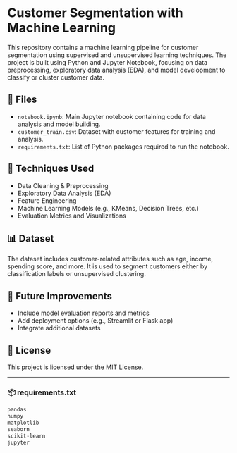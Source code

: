 # Customer Segmentation with Machine Learning

This repository contains a machine learning pipeline for customer segmentation using supervised and unsupervised learning techniques. The project is built using Python and Jupyter Notebook, focusing on data preprocessing, exploratory data analysis (EDA), and model development to classify or cluster customer data.

## 📁 Files

- `notebook.ipynb`: Main Jupyter notebook containing code for data analysis and model building.
- `customer_train.csv`: Dataset with customer features for training and analysis.
- `requirements.txt`: List of Python packages required to run the notebook.

## 🧠 Techniques Used
- Data Cleaning & Preprocessing
- Exploratory Data Analysis (EDA)
- Feature Engineering
- Machine Learning Models (e.g., KMeans, Decision Trees, etc.)
- Evaluation Metrics and Visualizations

## 📊 Dataset
The dataset includes customer-related attributes such as age, income, spending score, and more. It is used to segment customers either by classification labels or unsupervised clustering.

## 🔧 Future Improvements
- Include model evaluation reports and metrics
- Add deployment options (e.g., Streamlit or Flask app)
- Integrate additional datasets

## 📜 License
This project is licensed under the MIT License.

---

### 📦 requirements.txt
```txt
pandas
numpy
matplotlib
seaborn
scikit-learn
jupyter